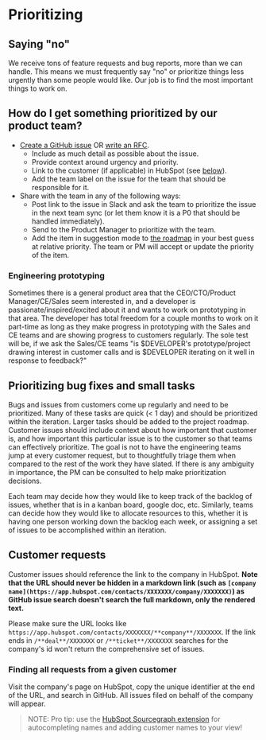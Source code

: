 # Prioritizing

## Saying "no"

We receive tons of feature requests and bug reports, more than we can handle. This means we must frequently say "no" or prioritize things less urgently than some people would like. Our job is to find the most important things to work on.

## How do I get something prioritized by our product team?

- [Create a GitHub issue](https://github.com/sourcegraph/sourcegraph/issues/new/choose) OR [write an RFC](../communication/rfcs/index.md).
  - Include as much detail as possible about the issue.
  - Provide context around urgency and priority.
  - Link to the customer (if applicable) in HubSpot (see [below](#customer-requests)).
  - Add the team label on the issue for the team that should be responsible for it.
- Share with the team in any of the following ways:
  - Post link to the issue in Slack and ask the team to prioritize the issue in the next team sync (or let them know it is a P0 that should be handled immediately).
  - Send to the Product Manager to prioritize with the team.
  - Add the item in suggestion mode to [the roadmap](https://docs.google.com/document/d/1cBsE9801DcBF9chZyMnxRdolqM_1c2pPyGQz15QAvYI/edit#) in your best guess at relative priority. The team or PM will accept or update the priority of the item.

### Engineering prototyping

Sometimes there is a general product area that the CEO/CTO/Product Manager/CE/Sales seem interested in, and a developer is passionate/inspired/excited about it and wants to work on prototyping in that area. The developer has total freedom for a couple months to work on it part-time as long as they make progress in prototyping with the Sales and CE teams and are showing progress to customers regularly. The sole test will be, if we ask the Sales/CE teams "is $DEVELOPER's prototype/project drawing interest in customer calls and is $DEVELOPER iterating on it well in response to feedback?"

## Prioritizing bug fixes and small tasks

Bugs and issues from customers come up regularly and need to be prioritized. Many of these tasks are quick (< 1 day) and should be prioritized within the iteration. Larger tasks should be added to the project roadmap. Customer issues should include context about how important that customer is, and how important this particular issue is to the customer so that teams can effectively prioritize. The goal is not to have the engineering teams jump at every customer request, but to thoughtfully triage them when compared to the rest of the work they have slated. If there is any ambiguity in importance, the PM can be consulted to help make prioritization decisions.

Each team may decide how they would like to keep track of the backlog of issues, whether that is in a kanban board, google doc, etc. Similarly, teams can decide how they would like to allocate resources to this, whether it is having one person working down the backlog each week, or assigning a set of issues to be accomplished within an iteration.

## Customer requests

Customer issues should reference the link to the company in HubSpot. **Note that the URL should never be hidden in a markdown link (such as `[company name](https://app.hubspot.com/contacts/XXXXXXX/company/XXXXXXX)`) as GitHub issue search doesn't search the full markdown, only the rendered text.**

Please make sure the URL looks like `https://app.hubspot.com/contacts/XXXXXXX/**company**/XXXXXXX`. If the link ends in `/**deal**/XXXXXXX` or `/**ticket**/XXXXXXX` searches for the company's id won't return the comprehensive set of issues.

### Finding all requests from a given customer

Visit the company's page on HubSpot, copy the unique identifier at the end of the URL, and search in GitHub. All issues filed on behalf of the company will appear.

> NOTE: Pro tip: use the [HubSpot Sourcegraph extension](https://sourcegraph.com/extensions/sourcegraph/hubspot) for autocompleting names and adding customer names to your view!
